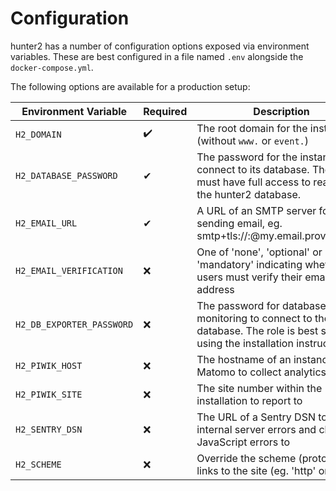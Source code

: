 # Configuration

hunter2 has a number of configuration options exposed via environment variables.
These are best configured in a file named `.env` alongside the `docker-compose.yml`.

The following options are available for a production setup:

| Environment Variable      | Required | Description                                                                                                                  | Default     |
|---------------------------|----------|------------------------------------------------------------------------------------------------------------------------------|-------------|
| `H2_DOMAIN`               | ✔️       | The root domain for the instance (without `www.` or `event.`)                                                                |             |
| `H2_DATABASE_PASSWORD`    | ✔        | The password for the instance to connect to its database. The role must have full access to read/write the hunter2 database. |             |
| `H2_EMAIL_URL`            | ✔        | A URL of an SMTP server for sending email, eg. smtp+tls://<username>:<password>@my.email.provider:587                        |             |
| `H2_EMAIL_VERIFICATION `  | ❌        | One of 'none', 'optional' or 'mandatory' indicating whether users must verify their email address                            | 'mandatory' |
| `H2_DB_EXPORTER_PASSWORD` | ❌        | The password for database monitoring to connect to the database. The role is best setup using the installation instructions. |             |
| `H2_PIWIK_HOST`           | ❌        | The hostname of an instance of Matomo to collect analytics data                                                              |             |
| `H2_PIWIK_SITE`           | ❌        | The site number within the Matomo installation to report to                                                                  |             |
| `H2_SENTRY_DSN`           | ❌        | The URL of a Sentry DSN to report internal server errors and client JavaScript errors to                                     |             |
| `H2_SCHEME`               | ❌        | Override the scheme (protocol) in links to the site (eg. 'http' or 'https')                                                  | 'http'      |
